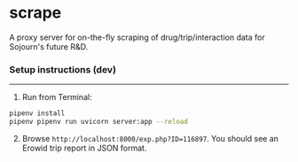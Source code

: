 # scrape

A proxy server for on-the-fly scraping of drug/trip/interaction data for Sojourn's future R&D.

### Setup instructions (dev)
---
1. Run from Terminal:

```bash
pipenv install
pipenv pipenv run uvicorn server:app --reload
```

2. Browse `http://localhost:8000/exp.php?ID=116897`. You should see an Erowid trip report in JSON format.
